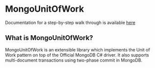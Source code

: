 # MongoUnitOfWork

Documentation for a step-by-step walk through is available [here](https://github.com/youngdak/MongoUnitOfWork/wiki)

## What is MongoUnitOfWork?
MongoUnitOfWork is an extensible library which implements the Unit of Work pattern on top of the Official MongoDB C# driver. It also supports multi-document transactions using two-phase commit in MongoDB.
